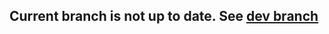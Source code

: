 ## Current branch is not up to date. See [dev branch](https://github.com/mashtakovmm/Kotlovan/tree/dev)
